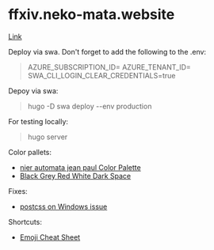 # ffxiv.neko-mata.website

[Link](https://neko-mata.de)

Deploy via swa. Don't forget to add the following to the .env:
> AZURE_SUBSCRIPTION_ID=
> AZURE_TENANT_ID=
> SWA_CLI_LOGIN_CLEAR_CREDENTIALS=true

Depoy via swa:
> hugo -D
> swa deploy --env production

For testing locally:
> hugo server

Color pallets:

* [nier automata jean paul Color Palette](https://www.color-hex.com/color-palette/1023731)
* [Black Grey Red White Dark Space](https://colorhunt.co/palette/0000003e3636d72323f5eded)

Fixes:
* [postcss on Windows issue](https://github.com/gohugoio/hugo/issues/7333#issuecomment-1048571703)

Shortcuts:
* [Emoji Cheat Sheet](https://gohugo.io/quick-reference/emojis/)
